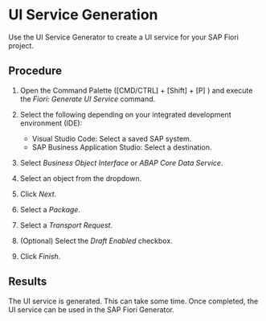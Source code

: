 <!-- loio1a7aad346618443a86ebd7250bac0ef0 -->

# UI Service Generation

Use the UI Service Generator to create a UI service for your SAP Fiori project.



## Procedure

1.  Open the Command Palette \([CMD/CTRL\] + [Shift\] + [P\] \) and execute the *Fiori: Generate UI Service* command.

2.  Select the following depending on your integrated development environment \(IDE\):

    -   Visual Studio Code: Select a saved SAP system.
    -   SAP Business Application Studio: Select a destination.

3.  Select *Business Object Interface* or *ABAP Core Data Service*.

4.  Select an object from the dropdown.

5.  Click *Next*.

6.  Select a *Package*.

7.  Select a *Transport Request*.

8.  \(Optional\) Select the *Draft Enabled* checkbox.

9.  Click *Finish*.




<a name="loio1a7aad346618443a86ebd7250bac0ef0__result_epm_s3l_ncc"/>

## Results

The UI service is generated. This can take some time. Once completed, the UI service can be used in the SAP Fiori Generator.


